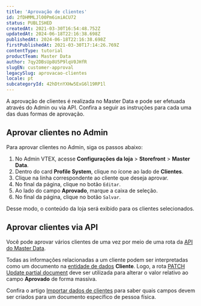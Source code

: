 ```yaml
---
title: 'Aprovação de clientes'
id: 2fDHMMLJl00Pm6imiACU72
status: PUBLISHED
createdAt: 2021-03-30T16:54:48.752Z
updatedAt: 2024-06-18T22:16:38.698Z
publishedAt: 2024-06-18T22:16:38.698Z
firstPublishedAt: 2021-03-30T17:14:26.769Z
contentType: tutorial
productTeam: Master Data
author: 7qy2DBsUp8U5P9lqV0JHfR
slugEN: customer-approval
legacySlug: aprovacao-clientes
locale: pt
subcategoryId: 42hDtnYXHw5ExG6l19RP1l
---
```


A aprovação de clientes é realizada no Master Data e pode ser efetuada através do Admin ou via API. Confira a seguir as instruções para cada uma das duas formas de aprovação.

## Aprovar clientes no Admin

Para aprovar clientes no Admin, siga os passos abaixo:

1. No Admin VTEX, acesse **Configurações da loja** > **Storefront** > **Master Data**.
2. Dentro do card __Profile System__, clique no ícone  <i class="fas fa-bars"></i>   ao lado de __Clientes__.
3. Clique na linha correspondente ao cliente que deseja aprovar.
4. No final da página, clique no botão `Editar`.
5. Ao lado do campo **Aprovado**, marque a caixa de seleção.
6. No final da página, clique no botão `Salvar`.

Desse modo, o conteúdo da loja será exibido para os clientes selecionados. 

## Aprovar clientes via API

Você pode aprovar vários clientes de uma vez por meio de uma rota da [API do Master Data](https://developers.vtex.com/docs/api-reference/masterdata-api "API do Master Data").

Todas as informações relacionadas a um cliente podem ser interpretadas como um documento na [entidade de dados](https://help.vtex.com/pt/tutorial/criando-entidade-de-dados--tutorials_1265) __Cliente__. Logo, a rota [PATCH Update partial document](https://developers.vtex.com/docs/api-reference/masterdata-api#patch-/api/dataentities/-acronym-/documents/-id- "PATCH Update partial document") deve ser utilizada para alterar o valor relativo ao campo __Aprovado__ de forma massiva.

Confira o artigo [Importar dados de clientes](https://help.vtex.com/pt/tutorial/importando-dados-de-clientes-brasil--2zWYVOyj0sISYQmeUwCsI0 "Importar dados de clientes") para saber quais campos devem ser criados para um documento específico de pessoa física.
